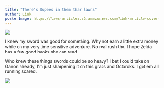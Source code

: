 ```yaml
---
title: "There's Rupees in them thar lawns"
author: Link
posterImage: https://laws-articles.s3.amazonaws.com/link-article-cover-2.jpg
---
```


![](https://laws-articles.s3.amazonaws.com/article-link-3.jpg)

I knew my sword was good for something. Why not earn a little extra money while on my very time sensitive adventure. No real rush tho. I hope Zelda has a few good books she can read.

Who knew these things swords could be so heavy? I bet I could take on Ganon already, I'm just sharpening it on this grass and Octoroks. I got em all running scared.

![](https://laws-articles.s3.amazonaws.com/article-link-4.jpg)
